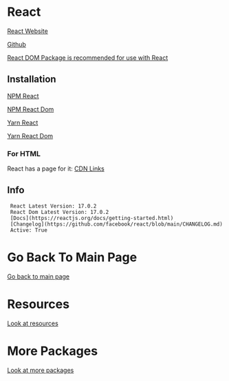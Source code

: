 # React
 
  [React Website](https://reactjs.org/)
  
  [Github](https://github.com/facebook/react)
  
  [React DOM Package is recommended for use with React](https://www.npmjs.com/package/react-dom)
  
   ## Installation
  
   [NPM React](https://www.npmjs.com/package/react)
   
   [NPM React Dom](https://www.npmjs.com/package/react-dom)
  
   [Yarn React](https://yarnpkg.com/package/react)
   
   [Yarn React Dom](https://yarnpkg.com/package/react-dom)
  
   ### For HTML
  
   React has a page for it: [CDN Links](https://reactjs.org/docs/cdn-links.html)
   
   ## Info
  
     React Latest Version: 17.0.2
     React Dom Latest Version: 17.0.2
     [Docs](https://reactjs.org/docs/getting-started.html)
     [Changelog](https://github.com/facebook/react/blob/main/CHANGELOG.md)
     Active: True

# Go Back To Main Page

[Go back to main page](https://github.com/LightLordYT/Useful-Packages-NPM-YARN-#readme)

# Resources

[Look at resources](https://github.com/LightLordYT/Useful-Packages-NPM-YARN-#resources)

# More Packages

[Look at more packages](https://github.com/LightLordYT/Useful-Packages-NPM-YARN-/blob/main/Packages)
